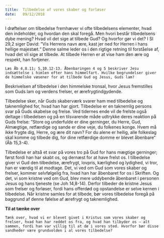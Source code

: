 ```yaml
---
title:  Tilbedelse af vores skaber og forløser
date:   09/12/2018
---
```


I drøftelser om tilbedelse fremhæver vi ofte tilbedelsens elementer, hvad den indeholder, og hvordan den skal foregå. Men hvori består tilbedelsens dybe mening? Hvad vil det sige at tilbede Gud? Og hvorfor gør vi det? I Sl 29,2 siger David: ”Vis Herrens navn ære, kast jer ned for Herren i hans hellige majestæt.“ Denne salme leder os i den rigtige retning til forståelse af, hvad det vil sige at tilbede. At tilbede Herren er at vise ham den ære og respekt, han fortjener.

`Læs Åb 4,8.11; 5,10.12-13. Åbenbaringen 4 og 5 beskriver Jesu indsættelse i himlen efter hans himmelfart. Hvilke begrundelser giver de himmelske væsener for at tilbede Gud og Jesus, Guds lam?`

Beskrivelsen af tilbedelse i den himmelske tronsal, hvor Jesus fremstilles som Guds lam og verdens frelser, er ærefrygtindgydende.

Tilbedelse sker, når Guds skaberværk svarer ham med tilbedelse og taknemlighed for, hvad han har gjort. Tilbedelse er en taknemlig persons svar på Guds skabelse og frelse. Ved tidernes ende vil de frelste også deltage i tilbedelsen og på en tilsvarende måde udtrykke deres reaktion på Guds frelse: ”Store og underfulde er dine gerninger, du Herre, Gud, Almægtige, retfærdige og sande er dine veje, du folkenes konge. Hvem må ikke frygte dig, Herre, og ære dit navn?
For du alene er hellig, alle folkeslag skal komme og tilbede dig, for dine retfærdige domme er blevet åbenbare“ (Åb 15,3-4).

Tilbedelse er altså et svar på vores tro på Gud for hans mægtige gerninger; først fordi han har skabt os, og dernæst for at have frelst os. I tilbedelse giver vi Gud den tilbedelse, ærefrygt, lovpris, kærlighed og lydighed, vi tror, han er værdig til at modtage. Det, vi ved om Gud som vores skaber og frelser, kommer selvfølgelig fra, hvad han har åbenbaret for os i Skriften. Og det, vi som kristne ved om Gud, blev mere uddybende åbenbaret i personen Jesus og hans tjeneste  (se Joh 14,8-14). Derfor tilbeder de kristne Jesus som frelser og forløser, fordi hans offerdød og opstandelse er selve kernen i tilbedelse. Når kristne samles for at tilbede, bør vores tilbedelse foregå på baggrund af denne følelse af ærefrygt og taknemlighed.

**Til at tænke over**

`Tænk over, hvad vi er blevet givet i Kristus som vores skaber og frelser, hvad han har reddet os fra, og hvad han tilbyder os – alt sammen, fordi han var villig til at dø i vores sted. Hvorfor bør disse sandheder være grundvolden i al vores tilbedelse?`
